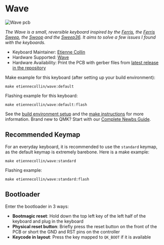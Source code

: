 # Wave

![Wave pcb](https://i.imgur.com/oWF1Fnr.png)

_The Wave is a small, reversible keyboard inspired by the [Ferris](https://github.com/pierrechevalier83/ferris), the [Ferris Sweep](https://github.com/davidphilipbarr/Sweep), the [Swoop](https://github.com/jimmerricks/swoop) and the [Sweep36](https://github.com/sadekbaroudi/sweep36). It aims to solve a few issues I found with the keyboards._

-   Keyboard Maintainer: [Etienne Collin](https://github.com/etiennecollin)
-   Hardware Supported: [Wave](https://github.com/etiennecollin/wave)
-   Hardware Availability: Print the PCB with gerber files from [latest release in the repository](https://github.com/etiennecollin/wave/releases/latest)

Make example for this keyboard (after setting up your build environment):

    make etiennecollin/wave:default

Flashing example for this keyboard:

    make etiennecollin/wave:default:flash

See the [build environment setup](https://docs.qmk.fm/#/getting_started_build_tools) and the [make instructions](https://docs.qmk.fm/#/getting_started_make_guide) for more information. Brand new to QMK? Start with our [Complete Newbs Guide](https://docs.qmk.fm/#/newbs).

## Recommended Keymap

For an everyday keyboard, it is recommended to use the `standard` keymap, as the default keymap is extremely barebone. Here is a make example:

    make etiennecollin/wave:standard

Flashing example:

    make etiennecollin/wave:standard:flash

## Bootloader

Enter the bootloader in 3 ways:

-   **Bootmagic reset**: Hold down the top left key of the left half of the keyboard and plug in the keyboard
-   **Physical reset button**: Briefly press the reset button on the front of the PCB or short the GND and RST pins on the controller
-   **Keycode in layout**: Press the key mapped to `QK_BOOT` if it is available
